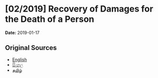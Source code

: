 # [02/2019] Recovery of Damages for the Death of a Person

**Date:** 2019-01-17

## Original Sources

- [English](https://documents.gov.lk/view/acts/2019/1/02-2019_E.pdf)
- [සිංහල](https://documents.gov.lk/view/acts/2019/1/02-2019_S.pdf)
- [தமிழ்](https://documents.gov.lk/view/acts/2019/1/02-2019_T.pdf)
